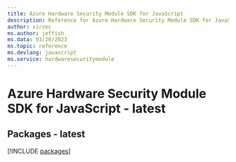 ```yaml
---
title: Azure Hardware Security Module SDK for JavaScript
description: Reference for Azure Hardware Security Module SDK for JavaScript
author: xirzec
ms.author: jeffish
ms.data: 03/20/2023
ms.topic: reference
ms.devlang: javascript
ms.service: hardwaresecuritymodule
---
```

# Azure Hardware Security Module SDK for JavaScript - latest
## Packages - latest
[!INCLUDE [packages](hardware-security-module-index.md)]